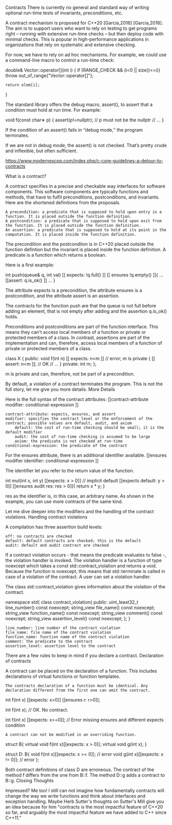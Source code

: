 Contracts
There is currently no general and standard way of writing optional run-time tests of invariants, preconditions, etc.

A contract mechanism is proposed for C++20 [Garcia,2016] [Garcia,2018]. The aim is to support users who want to rely on testing to get programs right – running with extensive run-time checks – but then deploy code with minimal checks. This is popular in high-performance applications in organizations that rely on systematic and extensive checking.

For now, we have to rely on ad hoc mechanisms. For example, we could use a command-line macro to control a run-time check:

  double& Vector::operator[](int i)
  {
    if (RANGE_CHECK && (i<0 || size()<=i))
      throw out_of_range{"Vector::operator[]"};

    return elem[i];
  }

The standard library offers the debug macro, assert(), to assert that a condition must hold at run time. For example:

  void f(const char∗ p)
  {
    assert(p!=nullptr); // p must not be the nullptr
    // ...
  }

If the condition of an assert() fails in ‘‘debug mode,’’ the program terminates.

If we are not in debug mode, the assert() is not checked. That’s pretty crude and inflexible, but often sufficient.




https://www.modernescpp.com/index.php/c-core-guidelines-a-detour-to-contracts


What is a contract?

A contract specifies in a precise and checkable way interfaces for software components. This software components are typically functions and methods, that have to fulfil preconditions, postconditions, and invariants. Here are the shortened definitions from the proposals.

    A precondition: a predicate that is supposed to hold upon entry in a function. It is placed outside the function definition.
    A postcondition: a predicate that is supposed to hold upon exit from the function. It is placed outside the function definition.
    An assertion: a predicate that is supposed to hold at its point in the computation. It is placed inside the function definition.

The precondition and the postconditon is in C++20 placed outside the function defintion but the invariant is placed inside the function definition. A predicate is a function which returns a boolean.

Here is a first example:


int push(queue& q, int val)
  [[ expects: !q.full() ]]
  [[ ensures !q.empty() ]]{
  ...
  [[assert: q.is_ok() ]]
  ...
}



The attribute expects is a precondition, the attribute ensures is a postcondition, and the attribute assert is an assertion.

The contracts for the function push are that the queue is not full before adding an element, that is not empty after adding and the assertion q.is_ok() holds.

Preconditions and postconditions are part of the function interface. This means they can't access local members of a function or private or protected members of a class. In contrast, assertions are part of the implementation and can, therefore, access local members of a function of private or protected members of a class.



class X {
public:
    void f(int n)
        [[ expects: n<m ]]  // error; m is private
    {
        [[ assert: n<m ]];  // OK
        // ...
    }
private:
    int m;
};     



m is private and can, therefore, not be part of a precondition.

By default, a violation of a contract terminates the program. This is not the full story, let me give you more details.
More Details

Here is the full syntax of the contract attributes: [[contract-attribute modifier: conditional-expression ]]

    contract-attribute: expects, ensures, and assert
    modifier: specifies the contract level or the enforcement of the contract; possible values are default, audit, and axiom
        default: the cost of run-time checking should be small; it is the default modifier
        audit: the cost of run-time checking is assumed to be large
        axiom: the predicate is not checked at run-time
    conditional-expression: the predicate of the contract

For the ensures attribute, there is an additional identifier available. [[ensures modifier identifier: conditional-expression ]]

The identifier let you refer to the return value of the function.

int mul(int x, int y)
  [[expects: x > 0]]         // implicit default
  [[expects default: y > 0]]
  [[ensures audit res: res > 0]]{
  return x * y;
}



res as the identifier is, in this case, an arbitrary name. As shown in the example, you can use more contracts of the same kind.

Let me dive deeper into the modifiers and the handling of the contract violations.
Handling contract violations

A compilation has three assertion build levels:

    off: no contracts are checked
    default: default contracts are checked; this is the default
    audit: default and audit contract are checked

If a contract violation occurs - that means the predicate evaluates to false -, the violation handler is invoked. The violation handler is a function of type noexcept which takes a const std::contract_violation and returns a void. Because the function is noexcept, this means that std::terminate is called in case of a violation of the contract. A user can set a violation handler.

The class std::contract_violation gives information about the violation of the contract.

namespace std{
  class contract_violation{
  public:
    uint_least32_t line_number() const noexcept;
    string_view file_name() const noexcept;
    string_view function_name() const noexcept;
    string_view comment() const noexcept;
    string_view assertion_level() const noexcept;
  };
}

    line_number: line number of the contract violation
    file_name: file name of the contract violation
    function_name: function name of the contract violation
    comment: the predicate to the contract
    assertion_level: assertion level to the contract

 There are a few rules to keep in mind if you declare a contract.
Declaration of contracts

A contract can be placed on the declaration of a function. This includes declarations of virtual functions or function templates.

    The contracts declaration of a function must be identical. Any declaration different from the first one can omit the contract.

int f(int x)
  [[expects: x>0]]
  [[ensures r: r>0]];

int f(int x); // OK. No contract.

int f(int x)
  [[expects: x>=0]]; // Error missing ensures and different expects condition



    A contract can not be modified in an overriding function.



struct B{
  virtual void f(int x)[[expects: x > 0]];
  virtual void g(int x);
}

struct D: B{
  void f(int x)[[expects: x >= 0]];   // error
  void g(int x)[[expects: x != 0]];   // error
};

Both contract definitions of class D are erroneous. The contract of the method f differs from the one from B::f. The method D::g adds a contract to B::g.
Closing Thoughts

Impressed? Me too! I still can not imagine how fundamentally contracts will change the way we write functions and think about interfaces and exception handling. Maybe Herb Sutter's thoughts on Sutter's Mill give you an idea because for him "contracts is the most impactful feature of C++20 so far, and arguably the most impactful feature we have added to C++ since C++11."
